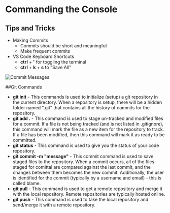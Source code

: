 # Commanding the Console 

## Tips and Tricks

- Making Commits
    - Commits should be short and meaningful
    - Make frequent commits
- VS Code Keyboard Shortcuts
    - **ctrl** + **'** for toggling the terminal
    - **ctrl** + **k** + **s** to "Save All"

![Commit Messages](https://imgs.xkcd.com/comics/git_commit.png)

##Git Commands

- **git init** - This commands is used to initialize (setup) a git repository in the current directory. When a repository is setup, there will be a hidden folder named ".git" that contains all the history of commits for the repository.
- **git add .** - This command is used to stage un-tracked and modified files for a commit. If a file is not being tracked (and is not listed in .gitignore), this command will mark the file as a new item for the repository to track. If a file has been modified, then this command will mark it as ready to be committed. 
- **git status** - This command is used to give you the status of your code repository.
- **git commit -m "message"** - This commit command is used to save staged files to the repository. When a commit occurs, all of the files staged for comittal are compared against the last commit, and the changes between them becomes the new commit. Additionally, the user is identified for the commit (typically by a username and email) - this is called blame.
- **git pull** - This command is used to get a remote repository and merge it with the local repository. Remote repositories are typically hosted online.
- **git push** - This command is used to take the local repository and send/merge it with a remote repository.
